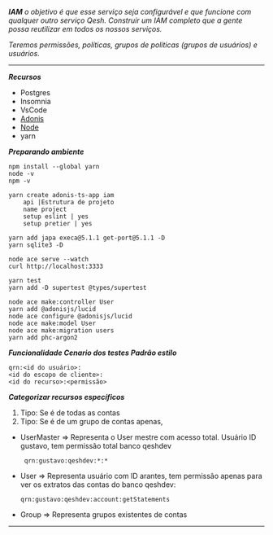 **_IAM_** _o objetivo é que esse serviço seja configurável e que funcione com qualquer outro serviço Qesh. Construir um IAM completo que a gente possa reutilizar em todos os nossos serviços._

_Teremos permissões, políticas, grupos de políticas (grupos de usuários) e usuários._

---

**_Recursos_**

- Postgres
- Insomnia
- VsCode
- [Adonis](https://blog.rocketseat.com.br/adonis-auth-jwt-api-rest/)
- [Node](https://medium.com/desenvolvimento-com-node-js/come%C3%A7ando-a-desenvolver-com-o-node-js-74b70af01a0d)
- yarn

**_Preparando ambiente_**

    npm install --global yarn
    node -v
    npm -v

    yarn create adonis-ts-app iam
        api |Estrutura de projeto
        name project
        setup eslint | yes
        setup pretier | yes

    yarn add japa execa@5.1.1 get-port@5.1.1 -D
    yarn sqlite3 -D

    node ace serve --watch
    curl http://localhost:3333

    yarn test
    yarn add -D supertest @types/supertest

    node ace make:controller User
    yarn add @adonisjs/lucid
    node ace configure @adonisjs/lucid
    node ace make:model User
    node ace make:migration users
    yarn add phc-argon2

**_*Funcionalidade Cenario dos testes Padrão estilo*_**

    qrn:<id do usuário>:
    <id do escopo de cliente>:
    <id do recurso>:<permissão>

**_Categorizar recursos específicos_**

1. Tipo: Se é de todas as contas
2. Tipo: Se é de um grupo de contas apenas,

- UserMaster => Representa o User mestre com acesso total. Usuário ID gustavo, tem permissão total banco qeshdev

       qrn:gustavo:qeshdev:*:*

- User => Representa usuário com ID arantes, tem permissão apenas para ver os extratos das contas do banco qeshdev:

      qrn:gustavo:qeshdev:account:getStatements

- Group => Representa grupos existentes de contas

---
